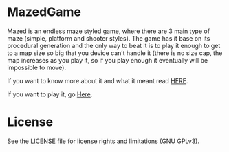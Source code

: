# MazedGame
Mazed is an endless maze styled game, where there are 3 main type of maze (simple, platform and shooter styles). The game has it base on its procedural generation and the only way to beat it is to play it enough to get to a map size so big that you device can’t handle it (there is no size cap, the map increases as you play it, so if you play enough it eventually will be impossible to move). 

If you want to know more about it and what it meant read <a href="http://jmcriat.com/blog/2016/05/19/ReleasingMazed.html">HERE</a>.

If you want to play it, go <a href=" http://jmcriat.com/MazedGame">Here</a>.

# License
See the [LICENSE](LICENSE.txt) file for license rights and limitations (GNU GPLv3).
